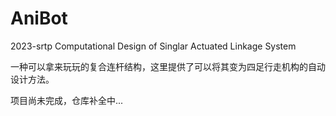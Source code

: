 # AniBot
2023-srtp Computational Design of Singlar Actuated Linkage System 

一种可以拿来玩玩的复合连杆结构，这里提供了可以将其变为四足行走机构的自动设计方法。

项目尚未完成，仓库补全中...
